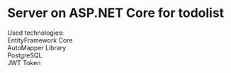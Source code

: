 # Server on ASP.NET Core for todolist

Used technologies:\
EntityFramework Core\
AutoMapper Library\
PostgreSQL\
JWT Token
